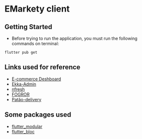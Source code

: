 # EMarkety client

## Getting Started
- Before trying to run the application, you must run the following commands on terminal:
```
flutter pub get
```

## Links used for reference
- [E-commerce Deshboard](https://dribbble.com/shots/19190972-E-commerce-Deshboard)
- [Ekka-Admin](https://loopinfosol.in/themeforest/ekka-html-v32/ekka-admin/index.html)
- [nfresh](https://themeforest.net/item/nfresh-food-grocery-app-ui-kit-for-sketch/31621728)
- [FOGROR](https://themeforest.net/item/fogro-food-grocery-app-ui-kit-for-adobe-xd/31303286)
- [Patão-delivery](https://delivery.patao.com.br)

## Some packages used
- [flutter_modular](https://modular.flutterando.com.br/docs/flutter_modular/start)
- [flutter_bloc](https://bloclibrary.dev/#/gettingstarted)
